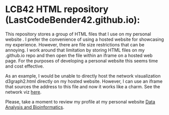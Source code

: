 # LCB42 HTML repository (LastCodeBender42.github.io):

This repository stores a group of HTML files that I use on my personal website . I prefer the convenience of using a hosted website for showcasing my experience. However, there are file size restrictions that can be annoying. I work around that limitation by storing HTML files on my .github.io repo and then open the file within an iframe on a hosted web page. For the purposes of developing a personal website this seems time and cost effective.

As an example, I would be unable to directly host the network visualization d3graph2.html directly on my hosted website. However, I can use an iframe that sources the address to this file and now it works like a charm. See the network viz <a href="https://analysisandinformatics.org/d2graph2-html">here</a>.


Please, take a moment to review my profile at my personal website <a href="https://analysisandinformatics.org/home">Data Analysis and Bioinformatics</a>.
